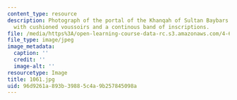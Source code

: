 ```yaml
---
content_type: resource
description: Photograph of the portal of the Khanqah of Sultan Baybars al- Jashankir
  with cushioned voussoirs and a continous band of inscriptions.
file: /media/https%3A/open-learning-course-data-rc.s3.amazonaws.com/4-615-the-architecture-of-cairo-spring-2002/96d9261a893b39885c4a9b257845098a_1061.jpg
file_type: image/jpeg
image_metadata:
  caption: ''
  credit: ''
  image-alt: ''
resourcetype: Image
title: 1061.jpg
uid: 96d9261a-893b-3988-5c4a-9b257845098a
---
```

